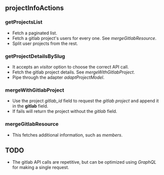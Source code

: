 
## projectInfoActions

### getProjectsList
+ Fetch a paginated list.
+ Fetch a gitlab project's users for every one. See *mergeGitlabResource*.
+ Split user projects from the rest.

### getProjectDetailsBySlug
+ It accepts an *visitor* option to choose the correct API call.
+ Fetch the gitlab project details. See *mergeWithGitlabProject*.
+ Pipe through the adapter *adaptProjectModel*.

### mergeWithGitlabProject
+ Use the project *gitlab_id* field to request the *gitlab project* and append it in the **gitlab** field.
+ If fails will return the project without the *gitlab* field.

### mergeGitlabResource
+ This fetches additional information, such as *members*.

## TODO
+ The gitlab API calls are repetitive, but can be optimized using *GraphQL* for making a single request.
